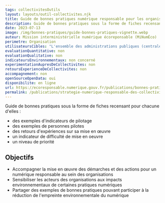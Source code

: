 ```yaml
---
tags: collectivitesOutils
layout: layouts/outil-collectivites.njk
title: Guide de bonnes pratiques numérique responsable pour les organisations
description: Guide de bonnes pratiques sous la forme de fiches recensant pour chacune d'elles des exemples d'indicateurs de pilotage, des exemples de personnes pilotes, des retours d'expériences sur sa mise en œuvre, un indicateur de difficulté de mise en oeuvre et un niveau de priorité.
date: 2023-07-13
image: /img/bonnes-pratiques/guide-bonnes-pratiques-vignette.webp
auteur: Mission interministérielle numérique écoreponsable (MiNumÉco)
perimetre: Organisation
utilisateursCibles: "L'ensemble des administrations publiques (centrales, hospitalières, territoriales), notamment les services transverses (achats, ressources humaines, communication, services généraux, etc.), les agents en lien avec les systèmes d'information (directions infomatiques, administrateurs systèmes et réseaux, développeurs, etc.)."
evaluationQuantitative: non
evaluationQualitative: non
indicateursEnvironnementaux: non concerné
experimentationAupresDeCollectivites: non
retoursExperienceDeCollectivites: non
accompagnement: non
openSourceOpenData: oui
disponibilite: en ligne
url: https://ecoresponsable.numerique.gouv.fr/publications/bonnes-pratiques/
permalink: /publications/strategie-numerique-responsable-des-collectivites/outils/guide-bonnes-pratiques/
---
```


Guide de bonnes pratiques sous la forme de fiches recensant pour chacune d'elles :
- des exemples d'indicateurs de pilotage
- des exemples de personnes pilotes
- des retours d'expériences sur sa mise en œuvre
- un indicateur de difficulté de mise en oeuvre
- un niveau de priorité

## Objectifs

- Accompagner la mise en œuvre des démarches et des actions pour un numérique responsable au sein des organisations 
- Sensibiliser les acteurs des organisations aux impacts environnementaux de certaines pratiques numériques
- Partager des exemples de bonnes pratiques pouvant participer à la réduction de l'empreinte environnementale du numérique
